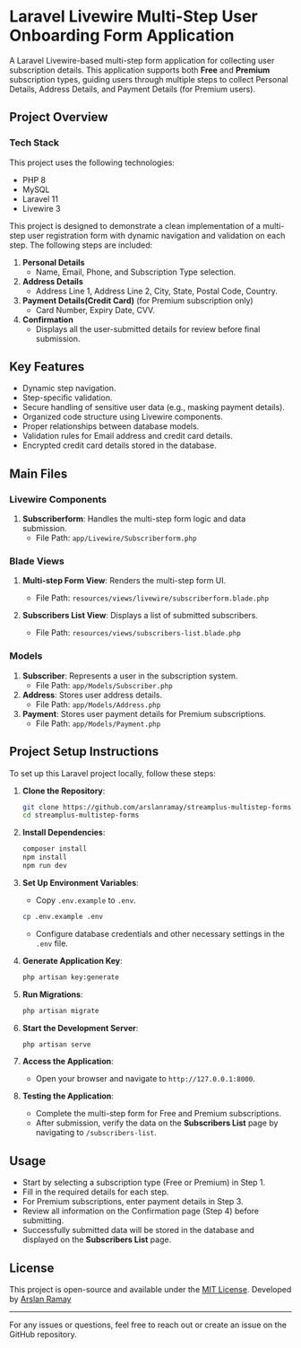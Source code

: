 # Laravel Livewire Multi-Step User Onboarding Form Application

A Laravel Livewire-based multi-step form application for collecting user subscription details. This application supports both **Free** and **Premium** subscription types, guiding users through multiple steps to collect Personal Details, Address Details, and Payment Details (for Premium users).

## Project Overview

### Tech Stack

This project uses the following technologies:

- PHP 8
- MySQL
- Laravel 11
- Livewire 3

This project is designed to demonstrate a clean implementation of a multi-step user registration form with dynamic navigation and validation on each step. The following steps are included:

1. **Personal Details**
   - Name, Email, Phone, and Subscription Type selection.
2. **Address Details**
   - Address Line 1, Address Line 2, City, State, Postal Code, Country.
3. **Payment Details(Credit Card)** (for Premium subscription only)
   - Card Number, Expiry Date, CVV.
4. **Confirmation**
   - Displays all the user-submitted details for review before final submission.

## Key Features

- Dynamic step navigation.
- Step-specific validation.
- Secure handling of sensitive user data (e.g., masking payment details).
- Organized code structure using Livewire components.
- Proper relationships between database models.
- Validation rules for Email address and credit card details.
- Encrypted credit card details stored in the database.

## Main Files

### Livewire Components

1. **Subscriberform**: Handles the multi-step form logic and data submission.
   - File Path: `app/Livewire/Subscriberform.php`

### Blade Views

1. **Multi-step Form View**: Renders the multi-step form UI.
   - File Path: `resources/views/livewire/subscriberform.blade.php`

2. **Subscribers List View**: Displays a list of submitted subscribers.
   - File Path: `resources/views/subscribers-list.blade.php`

### Models

1. **Subscriber**: Represents a user in the subscription system.
   - File Path: `app/Models/Subscriber.php`
2. **Address**: Stores user address details.
   - File Path: `app/Models/Address.php`
3. **Payment**: Stores user payment details for Premium subscriptions.
   - File Path: `app/Models/Payment.php`

## Project Setup Instructions

To set up this Laravel project locally, follow these steps:

1. **Clone the Repository**:
   ```bash
   git clone https://github.com/arslanramay/streamplus-multistep-forms.git
   cd streamplus-multistep-forms
   ```

2. **Install Dependencies**:
   ```bash
   composer install
   npm install
   npm run dev
   ```

3. **Set Up Environment Variables**:
   - Copy `.env.example` to `.env`.
   ```bash
   cp .env.example .env
   ```
   - Configure database credentials and other necessary settings in the `.env` file.

4. **Generate Application Key**:
   ```bash
   php artisan key:generate
   ```

5. **Run Migrations**:
   ```bash
   php artisan migrate
   ```

6. **Start the Development Server**:
   ```bash
   php artisan serve
   ```

7. **Access the Application**:
   - Open your browser and navigate to `http://127.0.0.1:8000`.

8. **Testing the Application**:
   - Complete the multi-step form for Free and Premium subscriptions.
   - After submission, verify the data on the **Subscribers List** page by navigating to `/subscribers-list`.

## Usage

- Start by selecting a subscription type (Free or Premium) in Step 1.
- Fill in the required details for each step.
- For Premium subscriptions, enter payment details in Step 3.
- Review all information on the Confirmation page (Step 4) before submitting.
- Successfully submitted data will be stored in the database and displayed on the **Subscribers List** page.

<!-- ## Contributing

Contributions are welcome! Please fork the repository and create a pull request for any enhancements or bug fixes. -->

## License

This project is open-source and available under the [MIT License](https://opensource.org/licenses/MIT). Developed by [Arslan Ramay](https://github.com/arslanramay)

---
For any issues or questions, feel free to reach out or create an issue on the GitHub repository.

